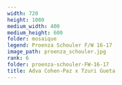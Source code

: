```yaml
---
width: 720
height: 1080
medium_width: 400
medium_height: 600
folder: mosaique
legend: Proenza Schouler F/W 16-17
image_path: proenza_schouler.jpg
rank: 6
folder: proenza-schouler-FW-16-17
title: Adva Cohen-Paz x Tzuri Gueta
---
```

